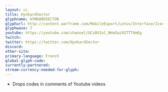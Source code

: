 ```yaml
---
layout: cc
title: HynkardSector 
glyphname: HYNKARDSECTOR
glyphurl: http://content.warframe.com/MobileExport/Lotus/Interface/Icons/Player/ContentCreators/HynkardSector.png
glyphwave: 7
youtube: https://youtube.com/channel/UCz0V2sC_NHoOai92TTTdmEg
twitch: 
twitter: https://twitter.com/HynkardSector
discord: 
other-site: 
primary-language: French
global-glyph-code: 
currently-partnered: 
stream-currency-needed-for-glyph: 
---
```

* Drops codes in comments of Youtube videos
